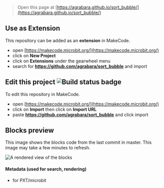 
> Open this page at [https://agrabara.github.io/sort_bubble/](https://agrabara.github.io/sort_bubble/)

## Use as Extension

This repository can be added as an **extension** in MakeCode.

* open [https://makecode.microbit.org/](https://makecode.microbit.org/)
* click on **New Project**
* click on **Extensions** under the gearwheel menu
* search for **https://github.com/agrabara/sort_bubble** and import

## Edit this project ![Build status badge](https://github.com/agrabara/sort_bubble/workflows/MakeCode/badge.svg)

To edit this repository in MakeCode.

* open [https://makecode.microbit.org/](https://makecode.microbit.org/)
* click on **Import** then click on **Import URL**
* paste **https://github.com/agrabara/sort_bubble** and click import

## Blocks preview

This image shows the blocks code from the last commit in master.
This image may take a few minutes to refresh.

![A rendered view of the blocks](https://github.com/agrabara/sort_bubble/raw/master/.github/makecode/blocks.png)

#### Metadata (used for search, rendering)

* for PXT/microbit
<script src="https://makecode.com/gh-pages-embed.js"></script><script>makeCodeRender("{{ site.makecode.home_url }}", "{{ site.github.owner_name }}/{{ site.github.repository_name }}");</script>
